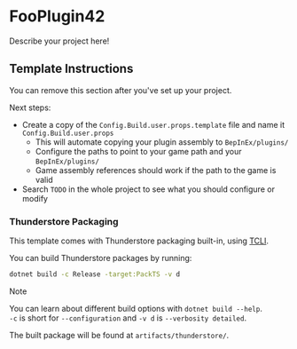 # FooPlugin42

Describe your project here!

## Template Instructions

You can remove this section after you've set up your project.

Next steps:

- Create a copy of the `Config.Build.user.props.template` file and name it `Config.Build.user.props`
  - This will automate copying your plugin assembly to `BepInEx/plugins/`
  - Configure the paths to point to your game path and your `BepInEx/plugins/`
  - Game assembly references should work if the path to the game is valid
- Search `TODO` in the whole project to see what you should configure or modify

### Thunderstore Packaging

This template comes with Thunderstore packaging built-in, using [TCLI](<https://github.com/thunderstore-io/thunderstore-cli>).

You can build Thunderstore packages by running:

```sh
dotnet build -c Release -target:PackTS -v d
```

> [!NOTE]  
> You can learn about different build options with `dotnet build --help`.  
> `-c` is short for `--configuration` and `-v d` is `--verbosity detailed`.

The built package will be found at `artifacts/thunderstore/`.
